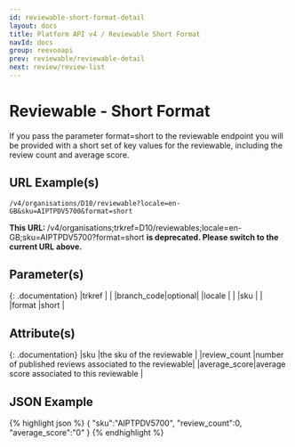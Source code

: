 ```yaml
---
id: reviewable-short-format-detail
layout: docs
title: Platform API v4 / Reviewable Short Format
navId: docs
group: reevooapi
prev: reviewable/reviewable-detail
next: review/review-list
---
```


# Reviewable - Short Format
If you pass the parameter format=short to the reviewable endpoint you will be provided with
a short set of key values for the reviewable, including the review count and average score.

## URL Example(s)
`/v4/organisations/D10/reviewable?locale=en-GB&sku=AIPTPDV5700&format=short`

<div class="warning">
  <strong>This URL: </strong>
  /v4/organisations;trkref=D10/reviewables;locale=en-GB;sku=AIPTPDV5700?format=short
  <strong> is deprecated. Please switch to the current URL above.</strong><br/>
</div>

## Parameter(s)

{: .documentation}
|trkref     |        |
|branch_code|optional|
|locale     |        |
|sku        |        |
|format     |short   |

## Attribute(s)

{: .documentation}
|sku          |the sku of the reviewable                               |
|review_count |number of published reviews associated to the reviewable|
|average_score|average score associated to this reviewable             |

## JSON Example
{% highlight json %}
{
   "sku":"AIPTPDV5700",
   "review_count":0,
   "average_score":"0"
}
{% endhighlight %}
